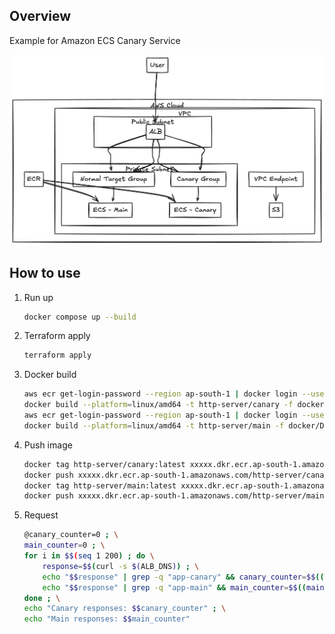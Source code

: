 ## Overview

Example for Amazon ECS Canary Service

![Overview Architecture](images/overview-arch.png)

## How to use

1. Run up

    ```bash
    docker compose up --build
    ```

2. Terraform apply

    ```bash
    terraform apply
    ```

3. Docker build

    ```bash
    aws ecr get-login-password --region ap-south-1 | docker login --username AWS --password-stdin xxxxx.dkr.ecr.ap-south-1.amazonaws.com
	docker build --platform=linux/amd64 -t http-server/canary -f docker/Dockerfile .
	aws ecr get-login-password --region ap-south-1 | docker login --username AWS --password-stdin xxxxx.dkr.ecr.ap-south-1.amazonaws.com
	docker build --platform=linux/amd64 -t http-server/main -f docker/Dockerfile .
    ```

4. Push image

    ```bash
    docker tag http-server/canary:latest xxxxx.dkr.ecr.ap-south-1.amazonaws.com/http-server/canary:latest
	docker push xxxxx.dkr.ecr.ap-south-1.amazonaws.com/http-server/canary:latest
	docker tag http-server/main:latest xxxxx.dkr.ecr.ap-south-1.amazonaws.com/http-server/main:latest
	docker push xxxxx.dkr.ecr.ap-south-1.amazonaws.com/http-server/main:latest
    ```

5. Request

    ```bash
    @canary_counter=0 ; \
	main_counter=0 ; \
	for i in $$(seq 1 200) ; do \
		response=$$(curl -s $(ALB_DNS)) ; \
		echo "$$response" | grep -q "app-canary" && canary_counter=$$((canary_counter+1)) ; \
		echo "$$response" | grep -q "app-main" && main_counter=$$((main_counter+1)) ; \
	done ; \
	echo "Canary responses: $$canary_counter" ; \
	echo "Main responses: $$main_counter"
    ```
